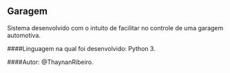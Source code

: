 ## Garagem

Sistema desenvolvido com o intuito de facilitar no controle de uma garagem automotiva.

####Linguagem na qual foi desenvolvido: Python 3.

####Autor: @ThaynanRibeiro.
